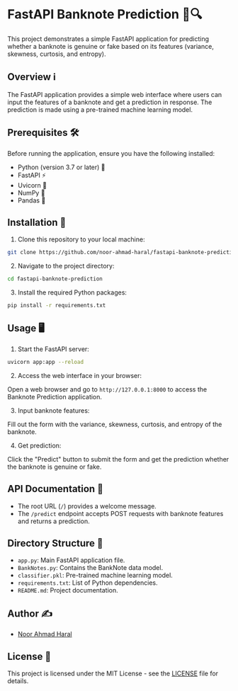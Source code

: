 # FastAPI Banknote Prediction 💸🔍

This project demonstrates a simple FastAPI application for predicting whether a banknote is genuine or fake based on its features (variance, skewness, curtosis, and entropy).

## Overview ℹ️

The FastAPI application provides a simple web interface where users can input the features of a banknote and get a prediction in response. The prediction is made using a pre-trained machine learning model.

## Prerequisites 🛠️

Before running the application, ensure you have the following installed:

- Python (version 3.7 or later) 🐍
- FastAPI ⚡
- Uvicorn 🦄
- NumPy 🧮
- Pandas 🐼

## Installation 🚀

1. Clone this repository to your local machine:

```bash
git clone https://github.com/noor-ahmad-haral/fastapi-banknote-prediction.git
```

2. Navigate to the project directory:

```bash
cd fastapi-banknote-prediction
```

3. Install the required Python packages:

```bash
pip install -r requirements.txt
```

## Usage 🖥️

1. Start the FastAPI server:

```bash
uvicorn app:app --reload
```

2. Access the web interface in your browser:

Open a web browser and go to `http://127.0.0.1:8000` to access the Banknote Prediction application.

3. Input banknote features:

Fill out the form with the variance, skewness, curtosis, and entropy of the banknote.

4. Get prediction:

Click the "Predict" button to submit the form and get the prediction whether the banknote is genuine or fake.

## API Documentation 📝

- The root URL (`/`) provides a welcome message.
- The `/predict` endpoint accepts POST requests with banknote features and returns a prediction.

## Directory Structure 📂

- `app.py`: Main FastAPI application file.
- `BankNotes.py`: Contains the BankNote data model.
- `classifier.pkl`: Pre-trained machine learning model.
- `requirements.txt`: List of Python dependencies.
- `README.md`: Project documentation.

## Author ✍️

- [Noor Ahmad Haral](https://github.com/noorahmadharal)

## License 📄

This project is licensed under the MIT License - see the [LICENSE](LICENSE) file for details.
```
